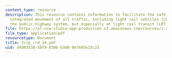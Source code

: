 ```yaml
---
content_type: resource
description: This resource contains information to facilitate the safe, orderly, and
  integrated movement of all traffic, including light rail vehicles (LRVs), throughout
  the public highway system, but especially at light rail transit (LRT) crossings.
file: https://ol-ocw-studio-app-production.s3.amazonaws.com/courses/1-259j-transit-management-fall-2006/d4d0353850f9830bb3008e7605e15c23_tcrp_rrd_34.pdf
file_type: application/pdf
resourcetype: Document
title: tcrp_rrd_34.pdf
uid: d4d03538-50f9-830b-b300-8e7605e15c23
---
```

